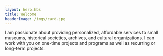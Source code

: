 ```yaml
--- 
layout: hero.hbs
title: Welcome
headerImage: /imgs/card.jpg
--- 
```


I am passionate about providing personalized, affordable services to small museums, historical societies, archives, and cultural organizations. I can work with you on one-time projects and programs as well as recurring or long-term projects.
